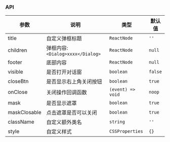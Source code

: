 ### API

| 参数         | 说明                              | 类型              | 默认值  |
| ------------ | --------------------------------- | ----------------- | ------- |
| title        | 自定义弹框标题                    | `ReactNode`       | `''`    |
| children     | 弹框内容: `<Dialog>xxxx</Dialog>` | `ReactNode`       | `null`  |
| footer       | 底部内容                          | `ReactNode`       | `null`  |
| visible      | 是否打开对话窗                    | `boolean`         | `false` |
| closeBtn     | 是否显示右上角关闭按钮            | `boolean`         | `true`  |
| onClose      | 关闭操作回调函数                  | `(event) => void` | `noop`  |
| mask         | 是否显示遮罩                      | `boolean`         | `true`  |
| maskClosable | 点击遮罩是否可以关闭              | `boolean`         | `true`  |
| className    | 自定义额外类名                    | `string`          | `''`    |
| style        | 自定义样式                        | `CSSProperties`   | `{}`    |
